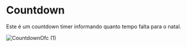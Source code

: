 # Countdown

Este é um countdown timer informando quanto tempo falta para o natal.



![CountdownOfc (1)](https://user-images.githubusercontent.com/116305443/200293764-8a47d9b3-0a57-44d3-918a-faf9ceebb412.gif)
